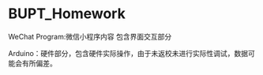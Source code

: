 # BUPT_Homework



WeChat Program:微信小程序内容 包含界面交互部分



Arduino：硬件部分，包含硬件实际操作，由于未返校未进行实际性调试，数据可能会有所偏差。
